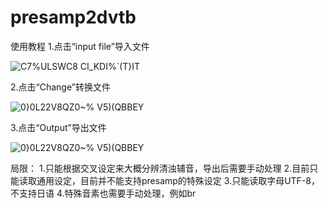# presamp2dvtb
使用教程
1.点击“input file”导入文件

![C7%ULSWC8 CI_KDI%`(T}IT](https://github.com/BadCloudP/presamp2dvtb/assets/138548416/ae6526ae-1569-49c2-990f-69aaccd68413)

2.点击“Change”转换文件

![0}0L22V8QZ0~% V5)(QBBEY](https://github.com/BadCloudP/presamp2dvtb/assets/138548416/d27ce53f-b771-4110-9c51-a4e82bdc1916)

3.点击“Output”导出文件

![0}0L22V8QZ0~% V5)(QBBEY](https://github.com/BadCloudP/presamp2dvtb/assets/138548416/d266cfac-6ee8-4f93-a9d3-c72f4e0a8c7f)

局限：
1.只能根据交叉设定来大概分辨清浊辅音，导出后需要手动处理
2.目前只能读取通用设定，目前并不能支持presamp的特殊设定
3.只能读取字母UTF-8，不支持日语
4.特殊音素也需要手动处理，例如br
